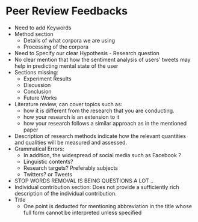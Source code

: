 # Peer Review Feedbacks

- Need to add Keywords
- Method section
  - Details of what corpora we are using
  - Processing of the corpora
- Need to Specify our clear Hypothesis - Research question
- No clear mention that how the sentiment analysis of users' tweets may help in predicting mental state of the user
- Sections missing:
  - Experiment Results
  - Discussion
  - Conclusion
  - Future Works
- Literature review, can cover topics such as:
  - how it is different from the research that you are conducting.
  - how your research is an extension to it
  - how your research follows a similar approach as in the mentioned paper
- Description of research methods indicate how the relevant quantities and qualities will be measured and assessed.
- Grammatical Errors:
  - In addition, the widespread of social media such as Facebook ?
  - Linguistic contents?
  - Research targets? Preferably subjects
  - Twitters? or Tweets
- STOP WORDS REMOVAL IS BEING QUESTIONS A LOT ..
- Individual contribution section: Does not provide a sufficiently rich description of the individual contribution.
- Title
  - One point is deducted for mentioning abbreviation in the title whose full form cannot be interpreted unless specified
